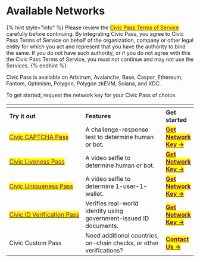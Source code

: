 # Available Networks

{% hint style="info" %}
Please review the [<mark style="color:purple;">Civic Pass Terms of Service</mark>](https://www.civic.com/legal/terms-of-service-civic-pass-v1/) carefully before continuing. By integrating Civic Pass, you agree to Civic Pass Terms of Service on behalf of the organization, company or other legal entity for which you act and represent that you have the authority to bind the same. If you do not have such authority, or if you do not agree with this the Civic Pass Terms of Service, you must not continue and may not use the Services.
{% endhint %}



Civic Pass is available on Arbitrum, Avalanche, Base, Casper, Ethereum, Fantom, Optimism, Polygon, Polygon zkEVM, Solana, and XDC.

To get started, request the network key for your Civic Pass of choice.



<table data-header-hidden data-full-width="false"><thead><tr><th width="237"></th><th width="248"></th><th></th></tr></thead><tbody><tr><td><strong>Try it out</strong></td><td><strong>Features</strong></td><td><strong>Get started</strong></td></tr><tr><td><a href="https://getpass.civic.com/?scope=captcha,uniqueness,liveness"><mark style="color:purple;">Civic CAPTCHA Pass</mark> </a></td><td>A challenge-response test to determine human or bot.</td><td><a href="https://share.hsforms.com/1OElIx6SpTjChCq9EZa4-Fwbzn0a"><mark style="color:purple;"><strong>Get Network Key -></strong></mark></a></td></tr><tr><td><a href="https://getpass.civic.com/?scope=liveness,uniqueness,captcha"><mark style="color:purple;">Civic Liveness Pass</mark></a></td><td>A video selfie to determine human or bot.</td><td><a href="https://share.hsforms.com/1pkdva9v2Q_yAKALLIrPAVwbzn0a"><mark style="color:purple;"><strong>Get Network Key -></strong></mark></a></td></tr><tr><td><a href="https://getpass.civic.com/?scope=uniqueness,liveness,captcha"><mark style="color:purple;">Civic Uniqueness Pass</mark></a></td><td>A video selfie to determine 1-user-1-wallet.</td><td><a href="https://share.hsforms.com/1NhExhEX0Sf6NLptdGi4cAwbzn0a"><mark style="color:purple;"><strong>Get Network Key -></strong></mark></a></td></tr><tr><td><a href="https://getpass.civic.com/?pass=identity"><mark style="color:purple;">Civic ID Verification Pass</mark></a></td><td>Verifies real-world identity using government-issued ID documents.</td><td><a href="https://share.hsforms.com/1Z4QgWNh0RN2-81jJDcrN2Qbzn0a"><mark style="color:purple;"><strong>Get Network Key -></strong></mark></a></td></tr><tr><td>Civic Custom Pass</td><td>Need additional countries, on-chain checks, or other verifications?</td><td> <a href="https://share.hsforms.com/1NvBk0zfyR3aWcMosBxJETQbzn0a"><mark style="color:purple;"><strong>Contact Us -></strong></mark></a></td></tr></tbody></table>

